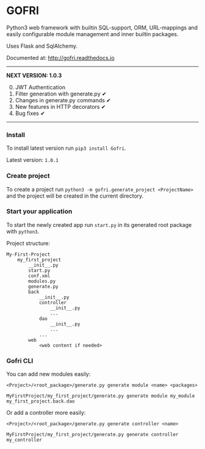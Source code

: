 # GOFRI

Python3 web framework with builtin SQL-support, ORM, URL-mappings and easily configurable module management and inner builtin packages.

Uses Flask and SqlAlchemy.

Documented at: http://gofri.readthedocs.io

---
**NEXT VERSION: 1.0.3**

0. JWT Authentication
0. Filter generation with generate.py &#10004;
0. Changes in generate.py commands &#10004;
0. New features in HTTP decorators &#10004;
0. Bug fixes &#10004;
---

### Install

To install latest version run ```pip3 install Gofri```.

Latest version: ```1.0.1```


### Create project

To create a project run ```python3 -m gofri.generate_project <ProjectName>``` and the project will be created in the current directory.

### Start your application

To start the newly created app run ```start.py``` in its generated root package with ```python3```.




Project structure:
```
My-First-Project
    my_first_project
        __init__.py
        start.py
        conf.xml
        modules.py
        generate.py
        back
            __init__.py
            controller
                __init__.py
                ...
            dao
                __init__.py
                ...
            ...
        web
            <web content if needed>
```

### Gofri CLI

You can add new modules easily:
```
<Project>/<root_package>/generate.py generate module <name> <packages>
```

```
MyFirstProject/my_first_project/generate.py generate module my_module my_first_project.back.dao
```

Or add a controller more easily:
```
<Project>/<root_package>/generate.py generate controller <name>
```

```
MyFirstProject/my_first_project/generate.py generate controller my_controller
```